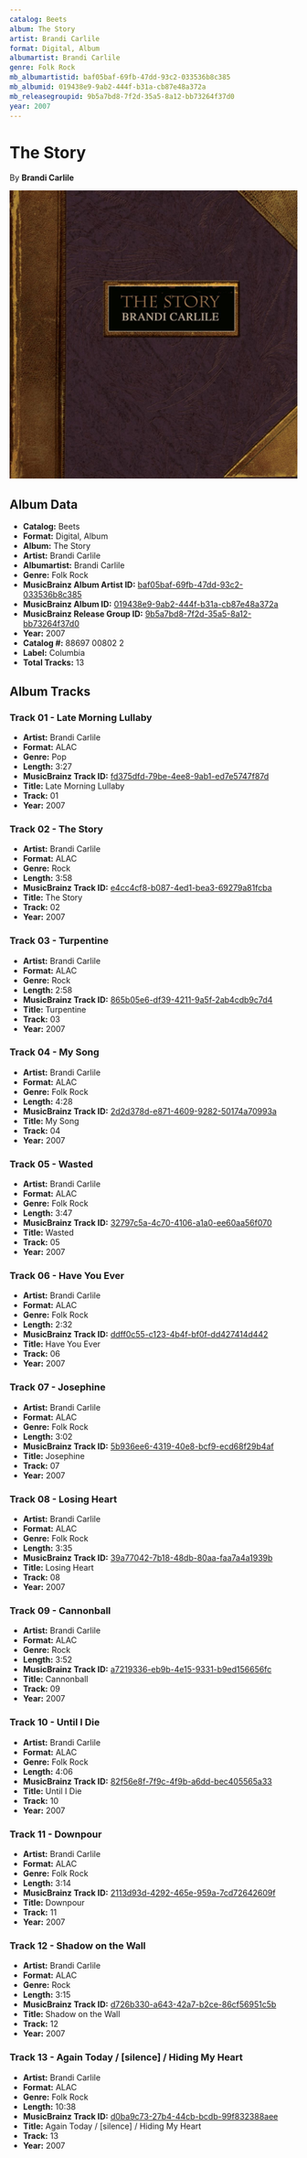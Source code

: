 ```yaml
---
catalog: Beets
album: The Story
artist: Brandi Carlile
format: Digital, Album
albumartist: Brandi Carlile
genre: Folk Rock
mb_albumartistid: baf05baf-69fb-47dd-93c2-033536b8c385
mb_albumid: 019438e9-9ab2-444f-b31a-cb87e48a372a
mb_releasegroupid: 9b5a7bd8-7f2d-35a5-8a12-bb73264f37d0
year: 2007
---
```


# The Story

By **Brandi Carlile**

![](../../assets/beetscovers/Brandi_Carlile-The_Story.jpg)

## Album Data

- **Catalog:** Beets
- **Format:** Digital, Album
- **Album:** The Story
- **Artist:** Brandi Carlile
- **Albumartist:** Brandi Carlile
- **Genre:** Folk Rock
- **MusicBrainz Album Artist ID:** [baf05baf-69fb-47dd-93c2-033536b8c385](https://musicbrainz.org/artist/baf05baf-69fb-47dd-93c2-033536b8c385)
- **MusicBrainz Album ID:** [019438e9-9ab2-444f-b31a-cb87e48a372a](https://musicbrainz.org/release/019438e9-9ab2-444f-b31a-cb87e48a372a)
- **MusicBrainz Release Group ID:** [9b5a7bd8-7f2d-35a5-8a12-bb73264f37d0](https://musicbrainz.org/release-group/9b5a7bd8-7f2d-35a5-8a12-bb73264f37d0)
- **Year:** 2007
- **Catalog #:** 88697 00802 2
- **Label:** Columbia
- **Total Tracks:** 13

## Album Tracks

### Track 01 - Late Morning Lullaby

- **Artist:** Brandi Carlile
- **Format:** ALAC
- **Genre:** Pop
- **Length:** 3:27
- **MusicBrainz Track ID:** [fd375dfd-79be-4ee8-9ab1-ed7e5747f87d](https://musicbrainz.org/recording/fd375dfd-79be-4ee8-9ab1-ed7e5747f87d)
- **Title:** Late Morning Lullaby
- **Track:** 01
- **Year:** 2007

### Track 02 - The Story

- **Artist:** Brandi Carlile
- **Format:** ALAC
- **Genre:** Rock
- **Length:** 3:58
- **MusicBrainz Track ID:** [e4cc4cf8-b087-4ed1-bea3-69279a81fcba](https://musicbrainz.org/recording/e4cc4cf8-b087-4ed1-bea3-69279a81fcba)
- **Title:** The Story
- **Track:** 02
- **Year:** 2007

### Track 03 - Turpentine

- **Artist:** Brandi Carlile
- **Format:** ALAC
- **Genre:** Rock
- **Length:** 2:58
- **MusicBrainz Track ID:** [865b05e6-df39-4211-9a5f-2ab4cdb9c7d4](https://musicbrainz.org/recording/865b05e6-df39-4211-9a5f-2ab4cdb9c7d4)
- **Title:** Turpentine
- **Track:** 03
- **Year:** 2007

### Track 04 - My Song

- **Artist:** Brandi Carlile
- **Format:** ALAC
- **Genre:** Folk Rock
- **Length:** 4:28
- **MusicBrainz Track ID:** [2d2d378d-e871-4609-9282-50174a70993a](https://musicbrainz.org/recording/2d2d378d-e871-4609-9282-50174a70993a)
- **Title:** My Song
- **Track:** 04
- **Year:** 2007

### Track 05 - Wasted

- **Artist:** Brandi Carlile
- **Format:** ALAC
- **Genre:** Folk Rock
- **Length:** 3:47
- **MusicBrainz Track ID:** [32797c5a-4c70-4106-a1a0-ee60aa56f070](https://musicbrainz.org/recording/32797c5a-4c70-4106-a1a0-ee60aa56f070)
- **Title:** Wasted
- **Track:** 05
- **Year:** 2007

### Track 06 - Have You Ever

- **Artist:** Brandi Carlile
- **Format:** ALAC
- **Genre:** Folk Rock
- **Length:** 2:32
- **MusicBrainz Track ID:** [ddff0c55-c123-4b4f-bf0f-dd427414d442](https://musicbrainz.org/recording/ddff0c55-c123-4b4f-bf0f-dd427414d442)
- **Title:** Have You Ever
- **Track:** 06
- **Year:** 2007

### Track 07 - Josephine

- **Artist:** Brandi Carlile
- **Format:** ALAC
- **Genre:** Folk Rock
- **Length:** 3:02
- **MusicBrainz Track ID:** [5b936ee6-4319-40e8-bcf9-ecd68f29b4af](https://musicbrainz.org/recording/5b936ee6-4319-40e8-bcf9-ecd68f29b4af)
- **Title:** Josephine
- **Track:** 07
- **Year:** 2007

### Track 08 - Losing Heart

- **Artist:** Brandi Carlile
- **Format:** ALAC
- **Genre:** Folk Rock
- **Length:** 3:35
- **MusicBrainz Track ID:** [39a77042-7b18-48db-80aa-faa7a4a1939b](https://musicbrainz.org/recording/39a77042-7b18-48db-80aa-faa7a4a1939b)
- **Title:** Losing Heart
- **Track:** 08
- **Year:** 2007

### Track 09 - Cannonball

- **Artist:** Brandi Carlile
- **Format:** ALAC
- **Genre:** Rock
- **Length:** 3:52
- **MusicBrainz Track ID:** [a7219336-eb9b-4e15-9331-b9ed156656fc](https://musicbrainz.org/recording/a7219336-eb9b-4e15-9331-b9ed156656fc)
- **Title:** Cannonball
- **Track:** 09
- **Year:** 2007

### Track 10 - Until I Die

- **Artist:** Brandi Carlile
- **Format:** ALAC
- **Genre:** Folk Rock
- **Length:** 4:06
- **MusicBrainz Track ID:** [82f56e8f-7f9c-4f9b-a6dd-bec405565a33](https://musicbrainz.org/recording/82f56e8f-7f9c-4f9b-a6dd-bec405565a33)
- **Title:** Until I Die
- **Track:** 10
- **Year:** 2007

### Track 11 - Downpour

- **Artist:** Brandi Carlile
- **Format:** ALAC
- **Genre:** Folk Rock
- **Length:** 3:14
- **MusicBrainz Track ID:** [2113d93d-4292-465e-959a-7cd72642609f](https://musicbrainz.org/recording/2113d93d-4292-465e-959a-7cd72642609f)
- **Title:** Downpour
- **Track:** 11
- **Year:** 2007

### Track 12 - Shadow on the Wall

- **Artist:** Brandi Carlile
- **Format:** ALAC
- **Genre:** Rock
- **Length:** 3:15
- **MusicBrainz Track ID:** [d726b330-a643-42a7-b2ce-86cf56951c5b](https://musicbrainz.org/recording/d726b330-a643-42a7-b2ce-86cf56951c5b)
- **Title:** Shadow on the Wall
- **Track:** 12
- **Year:** 2007

### Track 13 - Again Today / [silence] / Hiding My Heart

- **Artist:** Brandi Carlile
- **Format:** ALAC
- **Genre:** Folk Rock
- **Length:** 10:38
- **MusicBrainz Track ID:** [d0ba9c73-27b4-44cb-bcdb-99f832388aee](https://musicbrainz.org/recording/d0ba9c73-27b4-44cb-bcdb-99f832388aee)
- **Title:** Again Today / [silence] / Hiding My Heart
- **Track:** 13
- **Year:** 2007

